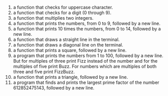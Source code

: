 1. a function that checks for uppercase character.
2. a function that checks for a digit (0 through 9).
3. a function that multiplies two integers.
4. a function that prints the numbers, from 0 to 9, followed by a new line.
5. a function that prints 10 times the numbers, from 0 to 14, followed by a new line.
6. a function that draws a straight line in the terminal.
7. a function that draws a diagonal line on the terminal.
8. a function that prints a square, followed by a new line.
9.  a program that prints the numbers from 1 to 100, followed by a new line. But for multiples of three print Fizz instead of the number and for the multiples of five print Buzz. For numbers which are multiples of both three and five print FizzBuzz.
10. a function that prints a triangle, followed by a new line.
11. a program that finds and prints the largest prime factor of the number 612852475143, followed by a new line.

